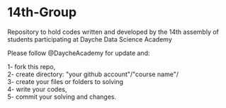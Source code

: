 # 14th-Group
Repository to hold codes written and developed by the 14th assembly of students participating at Dayche Data Science Academy

Please follow @DaycheAcademy for update and: <br /> 

1- fork this repo, <br />
2- create directory: "your github account"/"course name"/ <br />
3- create your files or folders to solving <br />
4- write your codes, <br />
5- commit your solving and changes. <br />
